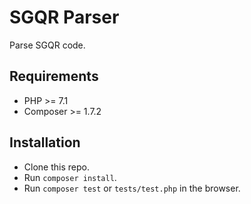 # SGQR Parser

Parse SGQR code.

## Requirements
- PHP >= 7.1
- Composer >= 1.7.2

## Installation
- Clone this repo.
- Run `composer install`.
- Run `composer test` or `tests/test.php` in the browser.
